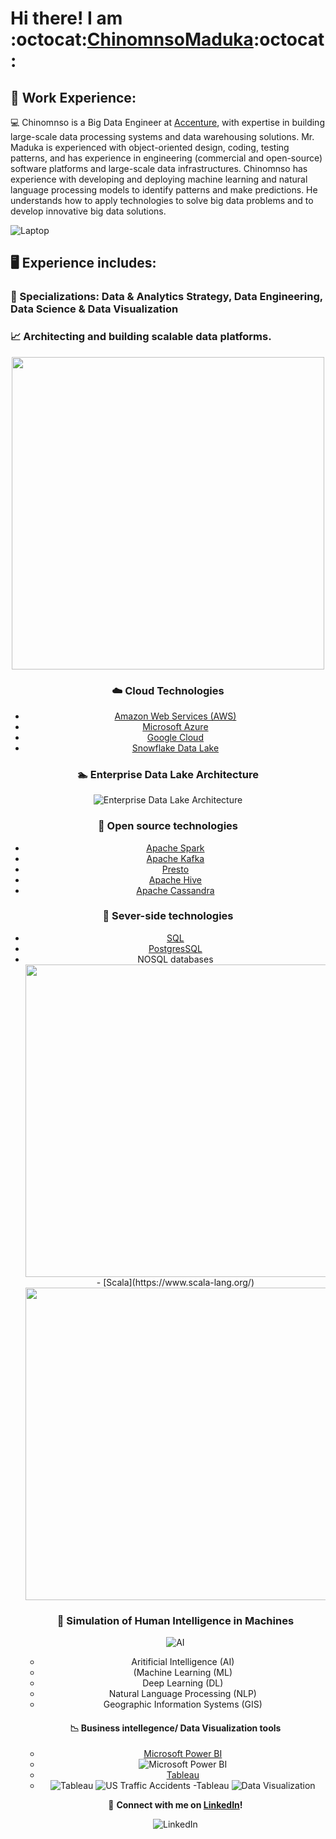# Hi there! I am :octocat:[ChinomnsoMaduka](https://github.com/chinomnsomaduka):octocat:

<!--
**chinomnsomaduka/chinomnsomaduka** is a ✨ _special_ ✨ repository because its `README.md` (this file) appears on your GitHub profile.

Here are some ideas to get you started:

- 🔭 I’m currently working on ...
- 🌱 I’m currently learning ...
- 👯 I’m looking to collaborate on ...
- 🤔 I’m looking for help with ...
- 💬 Ask me about ...
- 📫 How to reach me: ...
- 😄 Pronouns: ...
- ⚡ Fun fact: ...

https://github.com/ikatyang/emoji-cheat-sheet/blob/master/README.md
-->

## 💼 Work Experience:

:computer:  Chinomnso is a Big Data Engineer at [Accenture](https://github.com/Accenture), with expertise in building large-scale data processing systems and data warehousing solutions. Mr. Maduka is experienced with object-oriented design, coding, testing patterns, and has experience in engineering (commercial and open-source) software platforms and large-scale data infrastructures. Chinomnso has experience with developing and deploying machine learning and natural language processing models to identify patterns and make predictions. He understands how to apply technologies to solve big data problems and to develop innovative big data solutions.

  ![Laptop](https://static.toiimg.com/photo/msid-75846100/75846100.jpg)

## 🖥️ Experience includes:

### :electric_plug: Specializations: Data & Analytics Strategy, Data Engineering, Data Science & Data Visualization 

### :chart_with_upwards_trend: Architecting and building scalable data platforms. 
<!--
Commented out older image format verison
![Big Data Pipeline](https://miro.medium.com/max/3780/1*HLUYMb0AZYiJaJFjOSn1Tg.png)
-->
<center>
<img src="https://miro.medium.com/max/3780/1*HLUYMb0AZYiJaJFjOSn1Tg.png" width="500"><br/>
<center>

### :cloud: Cloud Technologies 
- [Amazon Web Services (AWS)](https://aws.amazon.com/)
- [Microsoft Azure](https://azure.microsoft.com/en-us/)
- [Google Cloud](https://cloud.google.com/)
- [Snowflake Data Lake](https://www.snowflake.com/workloads/data-lake/)

### :swimmer: Enterprise Data Lake Architecture
 ![Enterprise Data Lake Architecture](https://www.emtec.digital/wp-content/uploads/brizy/50242/assets/images/iW=1120&iH=584&oX=0&oY=0&cW=1120&cH=584/azure-data-lake-solutions-architecture-diagram.png)
  
### :file_folder: Open source technologies 
- [Apache Spark](https://spark.apache.org/) 
- [Apache Kafka](https://kafka.apache.org/)
- [Presto](https://prestosql.io/)
- [Apache Hive](https://hive.apache.org/)
- [Apache Cassandra](https://cassandra.apache.org/)

### :floppy_disk: Sever-side technologies
- [SQL](https://www.iso.org/standard/63555.html) 
- [PostgresSQL](https://www.postgresql.org/)
- NOSQL databases
  <!--
Commented out older image format verison
![SQL](https://code.visualstudio.com/assets/docs/languages/tsql/intellisense.gif)
-->
<center>
<img src="https://code.visualstudio.com/assets/docs/languages/tsql/intellisense.gif" width="500"><br/>
<center>

  

### :computer: Programming Languages 
- [Python](https://www.python.org/)
  <!--
Commented out older image format verison
![Python](https://media1.giphy.com/media/xT9IgzoKnwFNmISR8I/giphy.gif)
-->
<center>
<img src="https://media1.giphy.com/media/xT9IgzoKnwFNmISR8I/giphy.gif" width="500"><br/>
<center>

![PySpark](https://databricks.com/wp-content/uploads/2018/12/PySpark-1024x164.png)
- [R](https://cran.r-project.org/)
  <!--
Commented out older image format verison
![R Studio](https://bookdown.org/chesterismay/rbasics/gifs/share_proj.gif)
-->
<center>
<img src="https://bookdown.org/chesterismay/rbasics/gifs/share_proj.gif" width="500"><br/>
<center>
  <!--
Commented out older image format verison
![R Custom Tracker Report](https://media.giphy.com/media/vwicMYfRPL6YuRQGfo/giphy.gif)
-->
<center>
<img src="https://media.giphy.com/media/vwicMYfRPL6YuRQGfo/giphy.gif" width="500"><br/>
<center> 
-  [Scala](https://www.scala-lang.org/)
  <!--
Commented out older image format verison
![Scala](https://miro.medium.com/max/2920/0*E0_ni_BXft9nVYCo.)
-->
<center>
<img src="https://miro.medium.com/max/2920/0*E0_ni_BXft9nVYCo." width="500"><br/>
<center>

### :brain: Simulation of Human Intelligence in Machines
![AI](https://res.cloudinary.com/dgofwp0my/image/upload/q_100/v1505907556/dra_172_artifical_intelligence_change_energy_jynxp2.gif) 

- Aritificial Intelligence (AI)
- (Machine Learning (ML) 
- Deep Learning (DL) 
- Natural Language Processing (NLP) 
- Geographic Information Systems (GIS)

  

 #### :chart_with_downwards_trend: Business intellegence/ Data Visualization tools 
- [Microsoft Power BI](https://powerbi.microsoft.com/en-us/)
- ![Microsoft Power BI](https://databackwriter.files.wordpress.com/2017/02/8507-livereporttile.gif)
- [Tableau](https://www.tableau.com/)
- ![Tableau](https://media0.giphy.com/media/3oKIPrzoi6rbZc4aDC/giphy.gif)
![US Traffic Accidents -Tableau](https://d3j021pzfm19r2.cloudfront.net/wp-content/uploads/2021/03/GIF-Tableau.gif)
![Data Visualization](https://miro.medium.com/max/2376/0*HijaV6P2wiQ4EcFm.gif)


:iphone: **Connect with me on [LinkedIn](https://www.linkedin.com/in/chinomnsomaduka/)!**

![LinkedIn](https://media.giphy.com/media/47tmHfoHYrDXi/giphy.gif)
